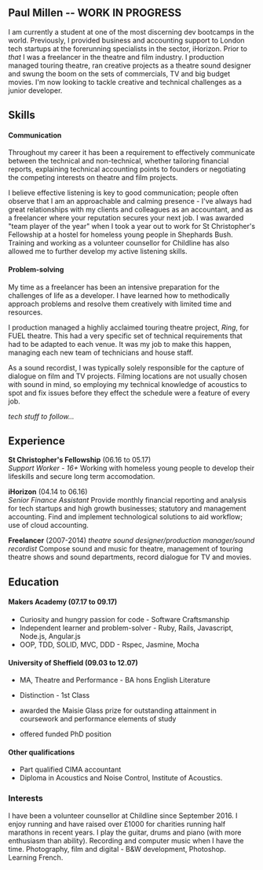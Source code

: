 ## Paul Millen -- WORK IN PROGRESS

I am currently a student at one of the most discerning dev bootcamps in the world.  Previously, I provided business and accounting support to London tech startups at the forerunning specialists in the sector, iHorizon.  Prior to *that* I was a freelancer in the theatre and film industry.  I production managed touring theatre, ran creative projects as a theatre sound designer and swung the boom on the sets of commercials, TV and big budget movies.  I'm now looking to tackle creative and technical challenges as a junior developer.    

## Skills

#### Communication

Throughout my career it has been a requirement to effectively communicate between the technical and non-technical, whether tailoring financial reports, explaining technical accounting points to founders or negotiating the competing interests on theatre and film projects.  

I believe effective listening is key to good communication; people often observe that I am an approachable and calming presence - I've always had great relationships with my clients and colleagues as an accountant, and as a freelancer where your reputation secures your next job.  I was awarded "team player of the year" when I took a year out to work for St Christopher's Fellowship at a hostel for homeless young people in Shephards Bush. Training and working as a volunteer counsellor for Childline has also allowed me to further develop my active listening skills.   

#### Problem-solving

My time as a freelancer has been an intensive preparation for the challenges of life as a developer.  I have learned how to methodically approach problems and resolve them creatively with limited time and resources.

I production managed a highliy acclaimed touring theatre project, *Ring*, for FUEL theatre.  This had a very specific set of technical requirements that had to be adapted to each venue.  It was my job to make this happen, managing each new team of technicians and house staff.

As a sound recordist, I was typically solely responsible for the capture of dialogue on film and TV projects.  Filming locations are not usually chosen with sound in mind, so employing my technical knowledge of acoustics to spot and fix issues before they effect the schedule were a feature of every job.  

*tech stuff to follow...*

## Experience

**St Christopher's Fellowship** (06.16 to 05.17)    
*Support Worker - 16+*
Working with homeless young people to develop their lifeskills and secure long term accomodation.

**iHorizon** (04.14 to 06.16)   
*Senior Finance Assistant*
Provide monthly financial reporting and analysis for tech startups and high growth businesses; statutory and management accounting.  Find and implement technological solutions to aid workflow; use of cloud accounting.

**Freelancer** (2007-2014)
*theatre sound designer/production manager/sound recordist*
Compose sound and music for theatre, management of touring theatre shows and sound departments, record dialogue for TV and movies. 

## Education

#### Makers Academy (07.17 to 09.17)

- Curiosity and hungry passion for code     - Software Craftsmanship
- Independent learner and problem-solver    - Ruby, Rails, Javascript, Node.js, Angular.js
- OOP, TDD, SOLID, MVC, DDD                 - Rspec, Jasmine, Mocha

#### University of Sheffield (09.03 to 12.07)

- MA, Theatre and Performance               - BA hons English Literature
- Distinction                               - 1st Class

- awarded the Maisie Glass prize for outstanding attainment in coursework and performance elements of study
- offered funded PhD position

#### Other qualifications

- Part qualified CIMA accountant
- Diploma in Acoustics and Noise Control, Institute of Acoustics.

### Interests

I have been a volunteer counsellor at Childline since September 2016.
I enjoy running and have raised over £1000 for charities running half marathons in recent years.
I play the guitar, drums and piano (with more enthusiasm than ability).  Recording and computer music when I have the time.
Photography, film and digital - B&W development, Photoshop.
Learning French.






